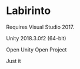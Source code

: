 # Labirinto

Requires Visual Studio 2017. 

Unity 2018.3.0f2 (64-bit)

Open Unity
Open Project

Just it
